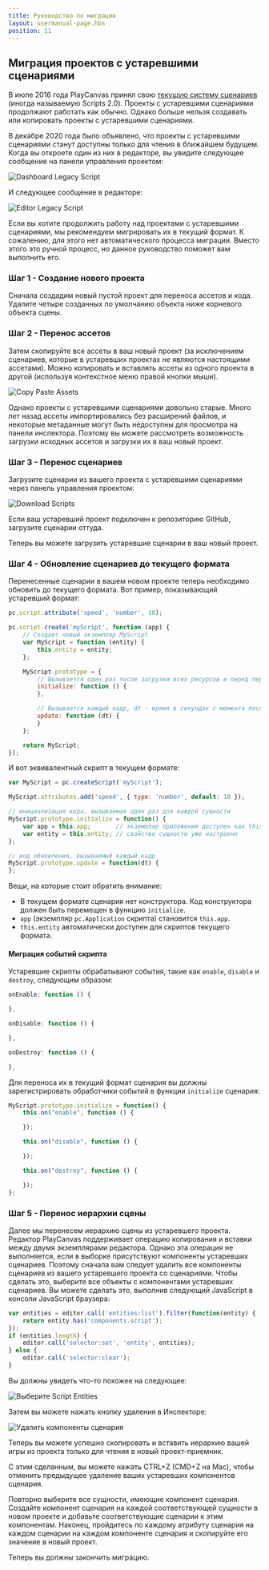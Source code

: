 ```yaml
---
title: Руководство по миграции
layout: usermanual-page.hbs
position: 11
---
```


## Миграция проектов с устаревшими сценариями

В июле 2016 года PlayCanvas принял свою [текущую систему сценариев][1] (иногда называемую Scripts 2.0). Проекты с устаревшими сценариями продолжают работать как обычно. Однако больше нельзя создавать или копировать проекты с устаревшими сценариями.

В декабре 2020 года было объявлено, что проекты с устаревшими сценариями станут доступны только для чтения в ближайшем будущем. Когда вы откроете один из них в редакторе, вы увидите следующее сообщение на панели управления проектом:

![Dashboard Legacy Script][2]

И следующее сообщение в редакторе:

![Editor Legacy Script][3]

Если вы хотите продолжить работу над проектами с устаревшими сценариями, мы рекомендуем мигрировать их в текущий формат. К сожалению, для этого нет автоматического процесса миграции. Вместо этого это ручной процесс, но данное руководство поможет вам выполнить его.

### Шаг 1 - Создание нового проекта

Сначала создадим новый пустой проект для переноса ассетов и кода. Удалите четыре созданных по умолчанию объекта ниже корневого объекта сцены.

### Шаг 2 - Перенос ассетов

Затем скопируйте все ассеты в ваш новый проект (за исключением сценариев, которые в устаревших проектах *не* являются настоящими ассетами). Можно копировать и вставлять ассеты из одного проекта в другой (используя контекстное меню правой кнопки мыши).

![Copy Paste Assets][4]

Однако проекты с устаревшими сценариями довольно старые. Много лет назад ассеты импортировались без расширений файлов, и некоторые метаданные могут быть недоступны для просмотра на панели инспектора. Поэтому вы можете рассмотреть возможность загрузки исходных ассетов и загрузки их в ваш новый проект.

### Шаг 3 - Перенос сценариев

Загрузите сценарии из вашего проекта с устаревшими сценариями через панель управления проектом:

![Download Scripts][5]

Если ваш устаревший проект подключен к репозиторию GitHub, загрузите сценарии оттуда.

Теперь вы можете загрузить устаревшие сценарии в ваш новый проект.

### Шаг 4 - Обновление сценариев до текущего формата

Перенесенные сценарии в вашем новом проекте теперь необходимо обновить до текущего формата. Вот пример, показывающий устаревший формат:

```javascript
pc.script.attribute('speed', 'number', 10);

pc.script.create('myScript', function (app) {
    // Создает новый экземпляр MyScript
    var MyScript = function (entity) {
        this.entity = entity;
    };

    MyScript.prototype = {
        // Вызывается один раз после загрузки всех ресурсов и перед первым обновлением
        initialize: function () {
        },

        // Вызывается каждый кадр, dt - время в секундах с момента последнего обновления
        update: function (dt) {
        }
    };

    return MyScript;
});
```

И вот эквивалентный скрипт в текущем формате:

```javascript
var MyScript = pc.createScript('myScript');

MyScript.attributes.add('speed', { type: 'number', default: 10 });

// инициализация кода, вызываемая один раз для каждой сущности
MyScript.prototype.initialize = function() {
    var app = this.app;       // экземпляр приложения доступен как this.app
    var entity = this.entity; // свойство сущности уже настроено
};

// код обновления, вызываемый каждый кадр
MyScript.prototype.update = function(dt) {
};
```

Вещи, на которые стоит обратить внимание:
* В текущем формате сценария нет конструктора. Код конструктора должен быть перемещен в функцию `initialize`.
* `app` (экземпляр `pc.Application` скрипта) становится `this.app`.
* `this.entity` автоматически доступен для скриптов текущего формата.

#### Миграция событий скрипта

Устаревшие скрипты обрабатывают события, такие как `enable`, `disable` и `destroy`, следующим образом:

```javascript
onEnable: function () {

},

onDisable: function () {

},

onDestroy: function () {

},
```

Для переноса их в текущий формат сценария вы должны зарегистрировать обработчики событий в функции `initialize` сценария:

```javascript
MyScript.prototype.initialize = function() {
    this.on("enable", function () {

    });

    this.on("disable", function () {

    });

    this.on("destroy", function () {

    });
};
```

### Шаг 5 - Перенос иерархии сцены

Далее мы перенесем иерархию сцены из устаревшего проекта. Редактор PlayCanvas поддерживает операцию копирования и вставки между двумя экземплярами редактора. Однако эта операция не выполняется, если в выборке присутствуют компоненты устаревших сценариев. Поэтому сначала вам следует удалить все компоненты сценариев из вашего устаревшего проекта со сценариями. Чтобы сделать это, выберите все объекты с компонентами устаревших сценариев. Вы можете сделать это, выполнив следующий JavaScript в консоли JavaScript браузера:

```javascript
var entities = editor.call('entities:list').filter(function(entity) {
    return entity.has('components.script');
});
if (entities.length) {
    editor.call('selector:set', 'entity', entities);
} else {
    editor.call('selector:clear');
}
```

Вы должны увидеть что-то похожее на следующее:

![Выберите Script Entities][6]

Затем вы можете нажать кнопку удаления в Инспекторе:

![Удалить компоненты сценария][7]

Теперь вы можете успешно скопировать и вставить иерархию вашей игры из проекта только для чтения в новый проект-приемник.

С этим сделанным, вы можете нажать CTRL+Z (CMD+Z на Mac), чтобы отменить предыдущее удаление ваших устаревших компонентов сценария.

Повторно выберите все сущности, имеющие компонент сценария. Создайте компонент сценария на каждой соответствующей сущности в новом проекте и добавьте соответствующие сценарии к этим компонентам. Наконец, пройдитесь по каждому атрибуту сценария на каждом сценарии на каждом компоненте сценария и скопируйте его значение в новый проект.

Теперь вы должны закончить миграцию.

[1]: https://blog.playcanvas.com/playcanvas-scripts-2-0/
[2]: /images/user-manual/scripting/migration-guide/dashboard-warning.png
[3]: /images/user-manual/scripting/migration-guide/editor-warning.png
[4]: /images/user-manual/scripting/migration-guide/copy-assets.png
[5]: /images/user-manual/scripting/migration-guide/download-scripts.png
[6]: /images/user-manual/scripting/migration-guide/select-script-entities.png
[7]: /images/user-manual/scripting/migration-guide/delete-script-components.png
